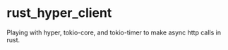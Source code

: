 # rust_hyper_client

Playing with hyper, tokio-core, and tokio-timer to make async http calls in rust.
